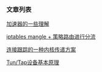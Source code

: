 ### 文章列表
[加速器的一些理解](https://github.com/ICKelin/article/issues/1)

[iptables mangle + 策略路由进行分流](https://github.com/ICKelin/article/issues/2)

[连接跟踪的一种内核传递方案](https://github.com/ICKelin/article/issues/5)

[Tun/Tap设备基本原理](https://github.com/ICKelin/article/issues/9)
